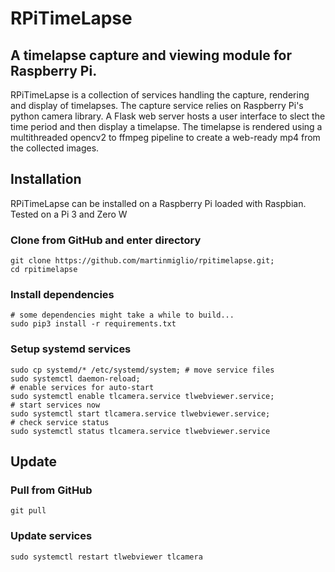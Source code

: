 # RPiTimeLapse

## A timelapse capture and viewing module for Raspberry Pi.

RPiTimeLapse is a collection of services handling the capture, rendering and display of timelapses. The capture service relies on Raspberry Pi's python camera library. A Flask web server hosts a user interface to slect the time period and then display a timelapse. The timelapse is rendered using a multithreaded opencv2 to ffmpeg pipeline to create a web-ready mp4 from the collected images.

## Installation

RPiTimeLapse can be installed on a Raspberry Pi loaded with Raspbian.
Tested on a Pi 3 and Zero W

### Clone from GitHub and enter directory

    git clone https://github.com/martinmiglio/rpitimelapse.git;
    cd rpitimelapse

### Install dependencies

    # some dependencies might take a while to build...
    sudo pip3 install -r requirements.txt

### Setup systemd services

    sudo cp systemd/* /etc/systemd/system; # move service files
    sudo systemctl daemon-reload;
    # enable services for auto-start
    sudo systemctl enable tlcamera.service tlwebviewer.service;
    # start services now
    sudo systemctl start tlcamera.service tlwebviewer.service;
    # check service status
    sudo systemctl status tlcamera.service tlwebviewer.service

## Update

### Pull from GitHub

    git pull

### Update services

    sudo systemctl restart tlwebviewer tlcamera

